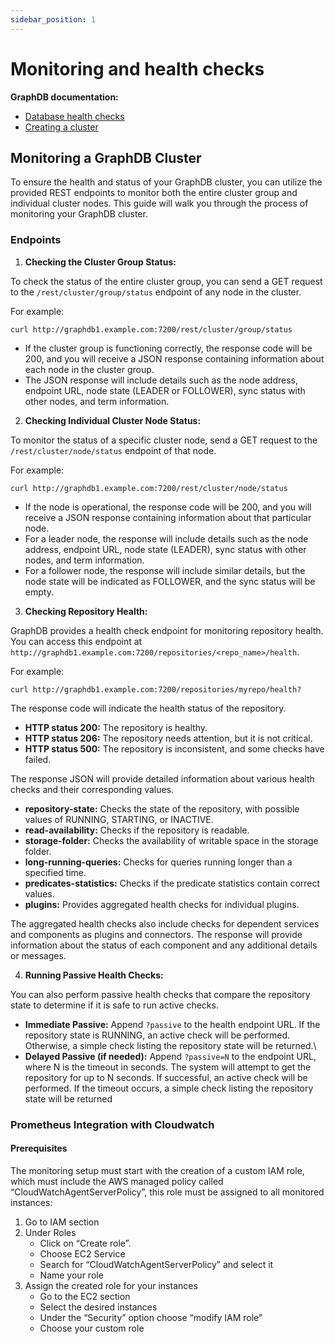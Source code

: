 ```yaml
---
sidebar_position: 1
---
```


# Monitoring and health checks

**GraphDB documentation:**

* [Database health checks](https://graphdb.ontotext.com/documentation/10.2/database-health-checks.html)
* [Creating a cluster](https://graphdb.ontotext.com/documentation/10.2/creating-a-cluster.html#monitor-cluster-status)

## Monitoring a GraphDB Cluster

To ensure the health and status of your GraphDB cluster, you can utilize the provided REST endpoints to monitor 
both the entire cluster group and individual cluster nodes. 
This guide will walk you through the process of monitoring your GraphDB cluster.

### Endpoints

1. **Checking the Cluster Group Status:**

To check the status of the entire cluster group, you can send a GET request to the `/rest/cluster/group/status` endpoint of any node in the cluster.

For example:
```shell
curl http://graphdb1.example.com:7200/rest/cluster/group/status
```

* If the cluster group is functioning correctly, the response code will be 200, and you will receive a JSON response containing information about each node in the cluster group.
* The JSON response will include details such as the node address, endpoint URL, node state (LEADER or FOLLOWER), sync status with other nodes, and term information.

2. **Checking Individual Cluster Node Status:**

To monitor the status of a specific cluster node, send a GET request to the `/rest/cluster/node/status` endpoint of that node. 

For example:
```shell
curl http://graphdb1.example.com:7200/rest/cluster/node/status
```
* If the node is operational, the response code will be 200, and you will receive a JSON response containing information about that particular node.
* For a leader node, the response will include details such as the node address, endpoint URL, node state (LEADER), sync status with other nodes, and term information.
* For a follower node, the response will include similar details, but the node state will be indicated as FOLLOWER, and the sync status will be empty.

3. **Checking Repository Health:**

GraphDB provides a health check endpoint for monitoring repository health. You can access this endpoint at `http://graphdb1.example.com:7200/repositories/<repo_name>/health`.

For example:
```shell
curl http://graphdb1.example.com:7200/repositories/myrepo/health?
```

The response code will indicate the health status of the repository.
* **HTTP status 200:** The repository is healthy.
* **HTTP status 206:** The repository needs attention, but it is not critical.
* **HTTP status 500:** The repository is inconsistent, and some checks have failed.

The response JSON will provide detailed information about various health checks and their corresponding values.
* **repository-state:** Checks the state of the repository, with possible values of RUNNING, STARTING, or INACTIVE.
* **read-availability:** Checks if the repository is readable.
* **storage-folder:** Checks the availability of writable space in the storage folder.
* **long-running-queries:** Checks for queries running longer than a specified time.
* **predicates-statistics:** Checks if the predicate statistics contain correct values.
* **plugins:** Provides aggregated health checks for individual plugins.

The aggregated health checks also include checks for dependent services and components as plugins and connectors.
The response will provide information about the status of each component and any additional details or messages.

4. **Running Passive Health Checks:**

You can also perform passive health checks that compare the repository state to determine if it is safe to run active checks. 
* **Immediate Passive:** Append `?passive` to the health endpoint URL. If the repository state is RUNNING, an active check will be performed. Otherwise, a simple check listing the repository state will be returned.\
* **Delayed Passive (if needed):** Append `?passive=N` to the endpoint URL, where N is the timeout in seconds. The system will attempt to get the repository for up to N seconds. If successful, an active check will be performed. If the timeout occurs, a simple check listing the repository state will be returned

### Prometheus Integration with Cloudwatch

#### Prerequisites
The monitoring setup must start with the creation of a custom IAM role, 
which must include the AWS managed policy called “CloudWatchAgentServerPolicy”, 
this role must be assigned to all monitored instances:

1. Go to IAM section
2. Under Roles
   * Click on “Create role”.
   * Choose EC2 Service
   * Search for “CloudWatchAgentServerPolicy” and select it
   * Name your role
3. Assign the created role for your instances
   * Go to the EC2 section
   * Select the desired instances
   * Under the “Security” option choose “modify IAM role”
   * Choose your custom role

